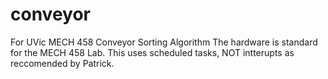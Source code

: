 # conveyor
For UVic MECH 458 Conveyor Sorting Algorithm
The hardware is standard for the MECH 458 Lab. This uses scheduled tasks, NOT intterupts as reccomended by Patrick.

